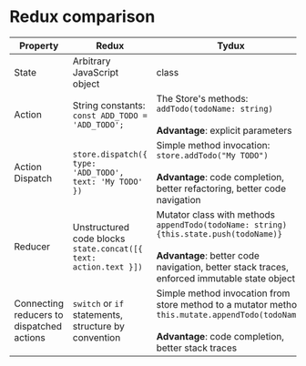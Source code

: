 
# Redux comparison

Property|Redux|Tydux
-|-|-
State | Arbitrary JavaScript object | class 
Action | String constants: <br> `const ADD_TODO = 'ADD_TODO';` | The Store's methods: <br> `addTodo(todoName: string)` <br><br> **Advantage**: explicit parameters 
Action Dispatch | `store.dispatch({ type: 'ADD_TODO', text: 'My TODO' })`    | Simple method invocation: <br> `store.addTodo("My TODO")` <br><br> **Advantage**: code completion, better refactoring, better code navigation
Reducer | Unstructured code blocks <br> `state.concat([{ text: action.text }])` | Mutator class with methods <br>`appendTodo(todoName: string) {this.state.push(todoName)}` <br><br> **Advantage**: better code navigation, better stack traces, enforced immutable state object
Connecting reducers to dispatched actions | `switch` or `if` statements, structure by convention | Simple method invocation from store method to a mutator method: <br> `this.mutate.appendTodo(todoName)` <br><br> **Advantage**: code completion, better stack traces
